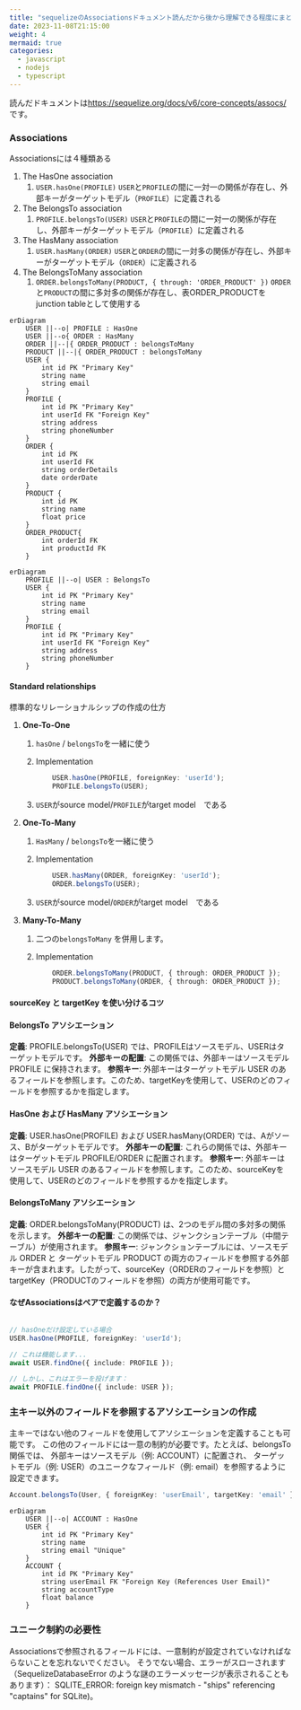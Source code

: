 ```yaml
---
title: "sequelizeのAssociationsドキュメント読んだから後から理解できる程度にまとめる"
date: 2023-11-08T21:15:00
weight: 4
mermaid: true
categories:
  - javascript
  - nodejs
  - typescript
---
```


読んだドキュメントは<https://sequelize.org/docs/v6/core-concepts/assocs/>　です。

### Associations

Associationsには４種類ある

1. The HasOne association
   1. `USER.hasOne(PROFILE)` `USER`と`PROFILE`の間に一対一の関係が存在し、外部キーがターゲットモデル（`PROFILE`）に定義される
2. The BelongsTo association
   1. `PROFILE.belongsTo(USER)` `USER`と`PROFILE`の間に一対一の関係が存在し、外部キーがターゲットモデル（`PROFILE`）に定義される
3. The HasMany association
   1. `USER.hasMany(ORDER)` `USER`と`ORDER`の間に一対多の関係が存在し、外部キーがターゲットモデル（`ORDER`）に定義される
4. The BelongsToMany association
   1. `ORDER.belongsToMany(PRODUCT, { through: 'ORDER_PRODUCT' })` `ORDER`と`PRODUCT`の間に多対多の関係が存在し、表ORDER_PRODUCTを junction tableとして使用する

```mermaid
erDiagram
    USER ||--o| PROFILE : HasOne
    USER ||--o{ ORDER : HasMany
    ORDER ||--|{ ORDER_PRODUCT : belongsToMany
    PRODUCT ||--|{ ORDER_PRODUCT : belongsToMany
    USER {
        int id PK "Primary Key"
        string name
        string email
    }
    PROFILE {
        int id PK "Primary Key"
        int userId FK "Foreign Key"
        string address
        string phoneNumber
    }
    ORDER {
        int id PK
        int userId FK
        string orderDetails
        date orderDate
    }
    PRODUCT {
        int id PK
        string name
        float price
    }
    ORDER_PRODUCT{
        int orderId FK
        int productId FK
    }
```

```mermaid
erDiagram
    PROFILE ||--o| USER : BelongsTo
    USER {
        int id PK "Primary Key"
        string name
        string email
    }
    PROFILE {
        int id PK "Primary Key"
        int userId FK "Foreign Key"
        string address
        string phoneNumber
    }
```

#### Standard relationships

標準的なリレーショナルシップの作成の仕方

1. **One-To-One**
   1. `hasOne` / `belongsTo`を一緒に使う
   2. Implementation

        ```typescript
            USER.hasOne(PROFILE, foreignKey: 'userId');
            PROFILE.belongsTo(USER);
        ```

   1. `USER`がsource model/`PROFILE`がtarget model　である
2. **One-To-Many**
   1. `HasMany` / `belongsTo`を一緒に使う
   2. Implementation

        ```typescript
            USER.hasMany(ORDER, foreignKey: 'userId');
            ORDER.belongsTo(USER);
        ```

   1. `USER`がsource model/`ORDER`がtarget model　である
3. **Many-To-Many**
   1. 二つの`belongsToMany` を併用します。
   2. Implementation

        ```typescript
            ORDER.belongsToMany(PRODUCT, { through: ORDER_PRODUCT });
            PRODUCT.belongsToMany(ORDER, { through: ORDER_PRODUCT });
        ```

#### sourceKey と targetKey を使い分けるコツ

#### BelongsTo アソシエーション

**定義**: PROFILE.belongsTo(USER) では、PROFILEはソースモデル、USERはターゲットモデルです。
**外部キーの配置**: この関係では、外部キーはソースモデル PROFILE に保持されます。
**参照キー**: 外部キーはターゲットモデル USER のあるフィールドを参照します。このため、targetKeyを使用して、USERのどのフィールドを参照するかを指定します。

#### HasOne および HasMany アソシエーション

**定義**: USER.hasOne(PROFILE) および USER.hasMany(ORDER) では、Aがソース、Bがターゲットモデルです。
**外部キーの配置**: これらの関係では、外部キーはターゲットモデル PROFILE/ORDER に配置されます。
**参照キー**: 外部キーはソースモデル USER のあるフィールドを参照します。このため、sourceKeyを使用して、USERのどのフィールドを参照するかを指定します。

#### BelongsToMany アソシエーション

**定義**: ORDER.belongsToMany(PRODUCT) は、2つのモデル間の多対多の関係を示します。
**外部キーの配置**: この関係では、ジャンクションテーブル（中間テーブル）が使用されます。
**参照キー**: ジャンクションテーブルには、ソースモデル ORDER と ターゲットモデル PRODUCT の両方のフィールドを参照する外部キーが含まれます。したがって、sourceKey（ORDERのフィールドを参照）とtargetKey（PRODUCTのフィールドを参照）の両方が使用可能です。

#### なぜAssociationsはペアで定義するのか？

```typescript

// hasOneだけ設定している場合
USER.hasOne(PROFILE, foreignKey: 'userId');

// これは機能します...
await USER.findOne({ include: PROFILE });

// しかし、これはエラーを投げます：
await PROFILE.findOne({ include: USER });

```

### 主キー以外のフィールドを参照するアソシエーションの作成

主キーではない他のフィールドを使用してアソシエーションを定義することも可能です。
この他のフィールドには一意の制約が必要です。たとえば、belongsTo関係では、
外部キーはソースモデル（例: ACCOUNT）に配置され、
ターゲットモデル（例: USER）のユニークなフィールド（例: email）を参照するように設定できます。

```typescript
Account.belongsTo(User, { foreignKey: 'userEmail', targetKey: 'email' });
```

```mermaid
erDiagram
    USER ||--o| ACCOUNT : HasOne
    USER {
        int id PK "Primary Key"
        string name
        string email "Unique"
    }
    ACCOUNT {
        int id PK "Primary Key"
        string userEmail FK "Foreign Key (References User Email)"
        string accountType
        float balance
    }
```

### ユニーク制約の必要性

Associationsで参照されるフィールドには、一意制約が設定されていなければならないことを忘れないでください。
そうでない場合、エラーがスローされます
（SequelizeDatabaseError のような謎のエラーメッセージが表示されることもあります）： SQLITE_ERROR: foreign key mismatch - "ships" referencing "captains" for SQLite)。
